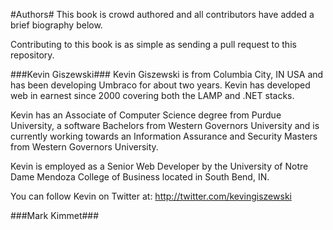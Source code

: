 #Authors#
This book is crowd authored and all contributors have added a brief biography  below.

Contributing to this book is as simple as sending a pull request to this repository.

###Kevin Giszewski###
Kevin Giszewski is from Columbia City, IN USA and has been developing Umbraco for about two years.  Kevin has developed web in earnest since 2000 covering both the LAMP and .NET stacks. 

Kevin has an Associate of Computer Science degree from Purdue University, a software Bachelors from Western Governors University and is currently working towards an Information Assurance and Security Masters from Western Governors University.

Kevin is employed as a Senior Web Developer by the University of Notre Dame Mendoza College of Business located in South Bend, IN.

You can follow Kevin on Twitter at: http://twitter.com/kevingiszewski

###Mark Kimmet###
